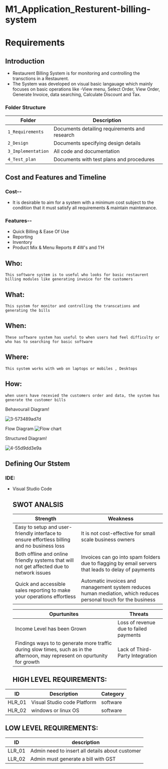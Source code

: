 # M1_Application_Resturent-billing-system 
# Requirements
## Introduction
*  Restaurent Billing System is for monitoring and controlling the transctions     in a Restaurent.
*  The System was developed on visual basic langauage which mainly focuses on      basic operations like -View menu, Select Order, View Order, Generate      Invoice,    data searching, Calculate Discount and Tax.



### Folder Structure
Folder             | Description
-------------------| -----------------------------------------
`1_Requirements`   | Documents detailing requirements and research
`2_Design`         | Documents specifying design details
`3_Implementation` | All code and documentation
`4_Test_plan`      | Documents with test plans and procedures


## Cost and Features and Timeline
   ### Cost--
   * It is desirable to aim for a system with a minimum cost subject to the      condition that it must satisfy all requirements & maintain maintenance.
  ### Features--
   * Quick Billing & Ease Of Use
   * Reporting
   * Inventory
   * Product Mix & Menu Reports # 4W&#39;s and 1&#39;H

## Who: 

    This software system is to useful who looks for basic restaurent billing modules like generating invoice for the customers

## What:

    This system for monitor and controlling the transcations and generating the bills

## When:

    These software system has useful to when users had feel difficulty or who has to searching for basic software 

## Where:

    This system works with web on laptops or mobiles , Desktops 

## How:

    when users have recevied the customers order and data, the system has generate the customer bills 
    
    
   Behavourail Diagram!
 
 ![3-573489ad7d](https://user-images.githubusercontent.com/49491210/142775002-6619329e-e589-4fd7-a0db-d5edc36b5a33.jpg)

Flow Diagram 
![Flow chart](https://user-images.githubusercontent.com/49491210/142775012-3aabfc80-1ec1-4fea-8306-4f7c588732aa.png)

Structured Diagram!

![4-55d9dd3e9a](https://user-images.githubusercontent.com/49491210/142774932-39e915ca-fc67-41b1-a110-1507d0cc7731.jpg)

## Defining Our Ststem
### **IDE:**
- Visual Studio Code

   ## SWOT ANALSIS
  |    Strength                |             Weakness                |
  |   ---------                |             -------------           |
  | Easy to setup and user-friendly interface to ensure effortless billing and no business loss | It is not cost-effective for small scale business owners 
  | Both offline and online friendly systems that will not get affected due to network issues | Invoices can go into spam folders due to flagging by email servers that leads to     delay of payments 
  | Quick and accessible sales reporting to make your operations effortless | Automatic invoices and management system reduces human mediation, which reduces personal touch for     the business

  |            Opurtunites         |          Threats              |
  |           ---------            |          -------              |
  | Income Level has been Grown | Loss of revenue due to failed payments
  | Findings ways to to generate more traffic during slow times, such as in the afternoon, may represent on opurtunity for growth |Lack of Third-Party Integration
  
  ## HIGH LEVEL REQUIREMENTS:
| ID | Description | Category |
|---------|--------|----------|
| HLR_01 | Visual Studio code Platform| software | 
| HLR_02 |windows or linux OS | software | 
## LOW LEVEL REQUIREMENTS:
| ID | description |
|-----|------------|
|LLR_01 | Admin need to insert all details about customer|
|LLR_02 | Admin must generate a bill with GST |
  
  
 

 
 

